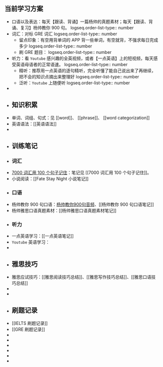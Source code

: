 ## 当前学习方案
- 口语以及表达：每天【跟读、背诵】一篇杨帅的真题素材；每天【跟读、背诵、复习】杨帅教你 900 句。
  logseq.order-list-type:: number
- 词汇：对标 GRE 词汇
  logseq.order-list-type:: number
	- 留点印象：有空用背单词的 APP 背一些单词，有空就背，不强求每日完成多少
	  logseq.order-list-type:: number
	- 刷 GRE 题目：
	  logseq.order-list-type:: number
- 听力：看 `Youtube` 感兴趣的全英视频，或者【一点英语】上的短视频，每天感受英语母语者的正常语速。
  logseq.order-list-type:: number
	- 精听：推荐用一点英语的逐句精听，完全听懂了能自己说出来了再继续，把不会的知识点摘出来整理好
	  logseq.order-list-type:: number
	- 泛听：`Youtube` 上随便听
	  logseq.order-list-type:: number
-
- ## 知识积累
- 单词、词组、句式：见 [[word]]、 [[phrase]]、 [[word categorization]]
- 英语语法：[[英语语法]]
-
- ## 训练笔记
- ### 词汇
- [7000 词汇用 100 个句子记住](https://www.123pan.com/s/plj7Vv-TA223.html)：笔记见 [[7000 词汇用 100 个句子记住]]。
- 小说阅读：[[Fate Stay Night 小说笔记]]
- ### 口语
- 杨帅教你 900 句口语：[杨帅教你900句音频](https://app8tmuj6dd3979.h5.xiaoeknow.com/p/course/column/p_616e23d5e4b0fcb77529d511)、[[杨帅教你 900 句口语笔记]]
- 杨帅雅思口语真题素材：[[杨帅雅思口语真题素材笔记]]
- ### 听力
- 一点英语学习：[[一点英语笔记]]
- `Youtube` 英语学习：
-
- ## 雅思技巧
- 雅思应试技巧：[[雅思阅读技巧总结]]、[[雅思写作技巧总结]]、[[雅思口语技巧总结]]
-
-
- ## 刷题记录
- [[IELTS 刷题记录]]
- [[GRE 刷题记录]]
-
-
-
-
-
-
